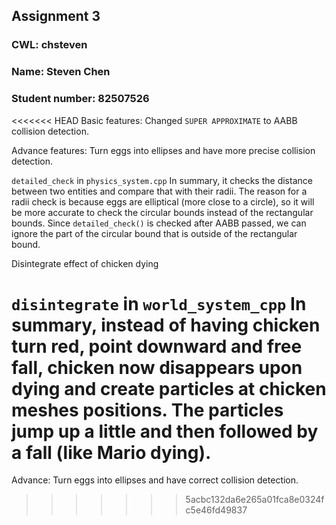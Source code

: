 ## Assignment 3
### CWL: chsteven
### Name: Steven Chen
### Student number: 82507526

<<<<<<< HEAD
Basic features:
Changed `SUPER APPROXIMATE` to AABB collision detection.

Advance features:
Turn eggs into ellipses and have more precise collision detection.

`detailed_check` in `physics_system.cpp`
In summary, it checks the distance between two entities and compare that with their radii. The reason for a radii check is because eggs are elliptical (more close to a circle), so it will be more accurate to check the circular bounds instead of the rectangular bounds. Since `detailed_check()` is checked after AABB passed, we can ignore the part of the circular bound that is outside of the rectangular bound.

Disintegrate effect of chicken dying

`disintegrate` in `world_system_cpp`
In summary, instead of having chicken turn red, point downward and free fall, chicken now disappears upon dying and create particles at chicken meshes positions. The particles jump up a little and then followed by a fall (like Mario dying).
=======
Advance:
Turn eggs into ellipses and have correct collision detection.
>>>>>>> 5acbc132da6e265a01fca8e0324fc5e46fd49837
